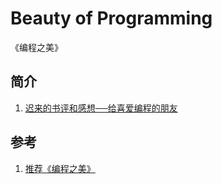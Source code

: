 # Beauty of Programming

《编程之美》

## 简介

1. [迟来的书评和感想──给喜爱编程的朋友](https://book.douban.com/review/3010762/#comments)

## 参考

1. [推荐《编程之美》](http://blog.csdn.net/panaimin/article/details/2089151)